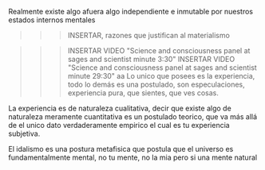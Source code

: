 Realmente existe algo afuera algo independiente e inmutable por nuestros estados internos mentales
>>> INSERTAR, razones que justifican al materialismo

>>>INSERTAR VIDEO "Science and consciousness panel at sages and scientist minute 3:30"
>>>INSERTAR VIDEO "Science and consciousness panel at sages and scientist minute 29:30"
aa
Lo unico que posees es la experiencia, todo lo demás es una postulado, son especulaciones, experiencia pura, que sientes, que ves cosas.

La experiencia es de naturaleza cualitativa, decir que existe algo de naturaleza meramente cuantitativa es un postulado teorico, que va más allá de el unico dato verdaderamente
empirico el cual es tu experiencia subjetiva.

El idalismo es una postura metafisica que postula que el universo es fundamentalmente mental, no tu mente, no la mia pero si una mente natural
